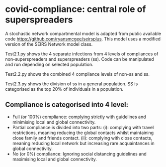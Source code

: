 # covid-compliance: central role of superspreaders

A stochastic network compartmental model is adapted from public available code https://github.com/ryansmcgee/seirsplus. This model uses a modified version of the SEIRS Network model class. 

Test2.1.py shows the 4 separate infections from 4 levels of compliances of non-superspreaders and superspreaders (ss). Code can be manipulated and run depending on selected population.

Test2.2.py shows the combined 4 compliance levels of non-ss and ss.

Test2.3.py shows the division of ss in a general population. SS is categorised as the top 20% of individuals in a population.

## Compliance is categorised into 4 level:
- Full (or 100%) compliance: complying strictly with guidelines and minimising local and global connectivity. 
- Partial compliance is divided into two parts: 
(i): complying with travel restrictions, meaning reducing the global contacts whilst maintaining close family and friends contact. 
(ii): complying with close contacts, meaning reducing local network but increasing rare acquaintances in global connectivity. 
- No (or 0%) compliance: Ignoring social distancing guidelines and maximising local and global connectivity. 
